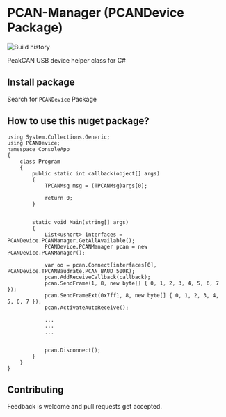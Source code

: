 # PCAN-Manager (PCANDevice Package)
![Build history](https://buildstats.info/nuget/PCANDevice)

PeakCAN USB device helper class for C#

## Install package

Search for ```PCANDevice``` Package 

## How to use this nuget package?

```
using System.Collections.Generic;
using PCANDevice;
namespace ConsoleApp
{
    class Program
    {
        public static int callback(object[] args)
        {
            TPCANMsg msg = (TPCANMsg)args[0];

            return 0;
        }


        static void Main(string[] args)
        {
            List<ushort> interfaces = PCANDevice.PCANManager.GetAllAvailable();
            PCANDevice.PCANManager pcan = new PCANDevice.PCANManager();

            var oo = pcan.Connect(interfaces[0], PCANDevice.TPCANBaudrate.PCAN_BAUD_500K);
            pcan.AddReceiveCallback(callback);
            pcan.SendFrame(1, 8, new byte[] { 0, 1, 2, 3, 4, 5, 6, 7 });
            pcan.SendFrameExt(0x7ff1, 8, new byte[] { 0, 1, 2, 3, 4, 5, 6, 7 });
            pcan.ActivateAutoReceive();

            ...
            ...
            ...


            pcan.Disconnect();
        }
    }
}
```

## Contributing

Feedback is welcome and pull requests get accepted.
